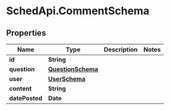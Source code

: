 # SchedApi.CommentSchema

## Properties

Name | Type | Description | Notes
------------ | ------------- | ------------- | -------------
**id** | **String** |  | 
**question** | [**QuestionSchema**](QuestionSchema.md) |  | 
**user** | [**UserSchema**](UserSchema.md) |  | 
**content** | **String** |  | 
**datePosted** | **Date** |  | 


